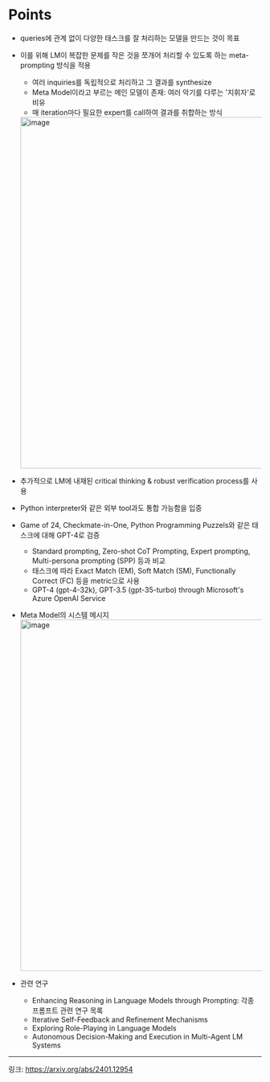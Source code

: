 # Points
- queries에 관계 없이 다양한 태스크를 잘 처리하는 모델을 만드는 것이 목표
- 이를 위해 LM이 복잡한 문제를 작은 것을 쪼개어 처리할 수 있도록 하는 meta-prompting 방식을 적용
  - 여러 inquiries를 독립적으로 처리하고 그 결과를 synthesize
  - Meta Model이라고 부르는 메인 모델이 존재: 여러 악기를 다루는 '지휘자'로 비유
  - 매 iteration마다 필요한 expert를 call하여 결과를 취합하는 방식
   <img width="700" alt="image" src="https://github.com/chanmuzi/Papers/assets/101971295/8c674d55-ee23-4098-a1d8-5eeb8edc4ade">

- 추가적으로 LM에 내재된 critical thinking & robust verification process를 사용
- Python interpreter와 같은 외부 tool과도 통합 가능함을 입증
- Game of 24, Checkmate-in-One, Python Programming Puzzels와 같은 태스크에 대해 GPT-4로 검증
  - Standard prompting, Zero-shot CoT Prompting, Expert prompting, Multi-persona prompting (SPP) 등과 비교
  - 태스크에 따라 Exact Match (EM), Soft Match (SM), Functionally Correct (FC) 등을 metric으로 사용
  - GPT-4 (gpt-4-32k), GPT-3.5 (gpt-35-turbo) through Microsoft's Azure OpenAI Service
- Meta Model의 시스템 메시지
  <img width="700" alt="image" src="https://github.com/chanmuzi/Papers/assets/101971295/0c90aa70-f2bc-40d1-bf58-dbc79f4fcc6b">

- 관련 연구
  - Enhancing Reasoning in Language Models through Prompting: 각종 프롬프트 관련 연구 목록
  - Iterative Self-Feedback and Refinement Mechanisms
  - Exploring Role-Playing in Language Models
  - Autonomous Decision-Making and Execution in Multi-Agent LM Systems


---
링크: https://arxiv.org/abs/2401.12954
